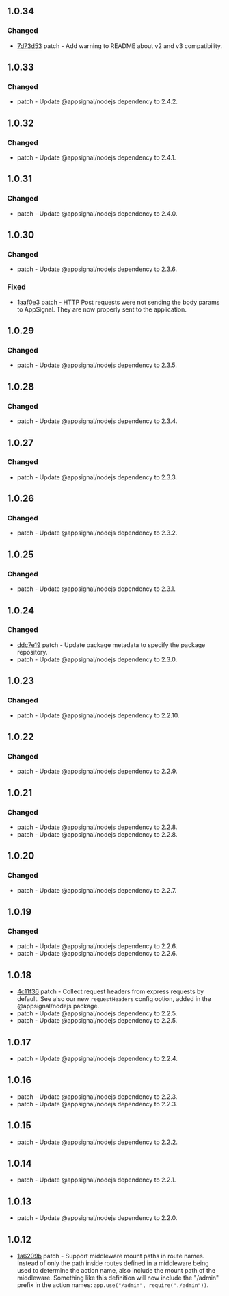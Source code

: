 

## 1.0.34

### Changed

- [7d73d53](https://github.com/appsignal/appsignal-nodejs/commit/7d73d53645b9ce642f7c8d3626c3ecb149bcb946) patch - Add warning to README about v2 and v3 compatibility.

## 1.0.33

### Changed

- patch - Update @appsignal/nodejs dependency to 2.4.2.

## 1.0.32

### Changed

- patch - Update @appsignal/nodejs dependency to 2.4.1.

## 1.0.31

### Changed

- patch - Update @appsignal/nodejs dependency to 2.4.0.

## 1.0.30

### Changed

- patch - Update @appsignal/nodejs dependency to 2.3.6.

### Fixed

- [1aaf0e3](https://github.com/appsignal/appsignal-nodejs/commit/1aaf0e38bc0a4fd09899652d68e0db70a799cf05) patch - HTTP Post requests were not sending the body params to AppSignal. They are now properly sent to the
  application.

## 1.0.29

### Changed

- patch - Update @appsignal/nodejs dependency to 2.3.5.

## 1.0.28

### Changed

- patch - Update @appsignal/nodejs dependency to 2.3.4.

## 1.0.27

### Changed

- patch - Update @appsignal/nodejs dependency to 2.3.3.

## 1.0.26

### Changed

- patch - Update @appsignal/nodejs dependency to 2.3.2.

## 1.0.25

### Changed

- patch - Update @appsignal/nodejs dependency to 2.3.1.

## 1.0.24

### Changed

- [ddc7e19](https://github.com/appsignal/appsignal-nodejs/commit/ddc7e19277409552db671e68bdfd88fea95e8f57) patch - Update package metadata to specify the package repository.
- patch - Update @appsignal/nodejs dependency to 2.3.0.

## 1.0.23

### Changed

- patch - Update @appsignal/nodejs dependency to 2.2.10.

## 1.0.22

### Changed

- patch - Update @appsignal/nodejs dependency to 2.2.9.

## 1.0.21

### Changed

- patch - Update @appsignal/nodejs dependency to 2.2.8.
- patch - Update @appsignal/nodejs dependency to 2.2.8.

## 1.0.20

### Changed

- patch - Update @appsignal/nodejs dependency to 2.2.7.

## 1.0.19

### Changed

- patch - Update @appsignal/nodejs dependency to 2.2.6.
- patch - Update @appsignal/nodejs dependency to 2.2.6.

## 1.0.18

- [4c11f36](https://github.com/appsignal/appsignal-nodejs/commit/4c11f36b292e090fd1dc2aa2ff7001b371bdb8cf) patch - Collect request headers from express requests by default. See also our new `requestHeaders` config
  option, added in the @appsignal/nodejs package.
- patch - Update @appsignal/nodejs dependency to 2.2.5.
- patch - Update @appsignal/nodejs dependency to 2.2.5.

## 1.0.17

- patch - Update @appsignal/nodejs dependency to 2.2.4.

## 1.0.16

- patch - Update @appsignal/nodejs dependency to 2.2.3.
- patch - Update @appsignal/nodejs dependency to 2.2.3.

## 1.0.15

- patch - Update @appsignal/nodejs dependency to 2.2.2.

## 1.0.14

- patch - Update @appsignal/nodejs dependency to 2.2.1.

## 1.0.13

- patch - Update @appsignal/nodejs dependency to 2.2.0.

## 1.0.12

- [1a6209b](https://github.com/appsignal/appsignal-nodejs/commit/1a6209bc1ec4b079a045ebd7be8ee44c34393350) patch - Support middleware mount paths in route names. Instead of only the path inside routes defined in a middleware being used to determine the action name, also include the mount path of the middleware. Something like this definition will now include the "/admin" prefix in the action names: `app.use("/admin", require("./admin"))`.
